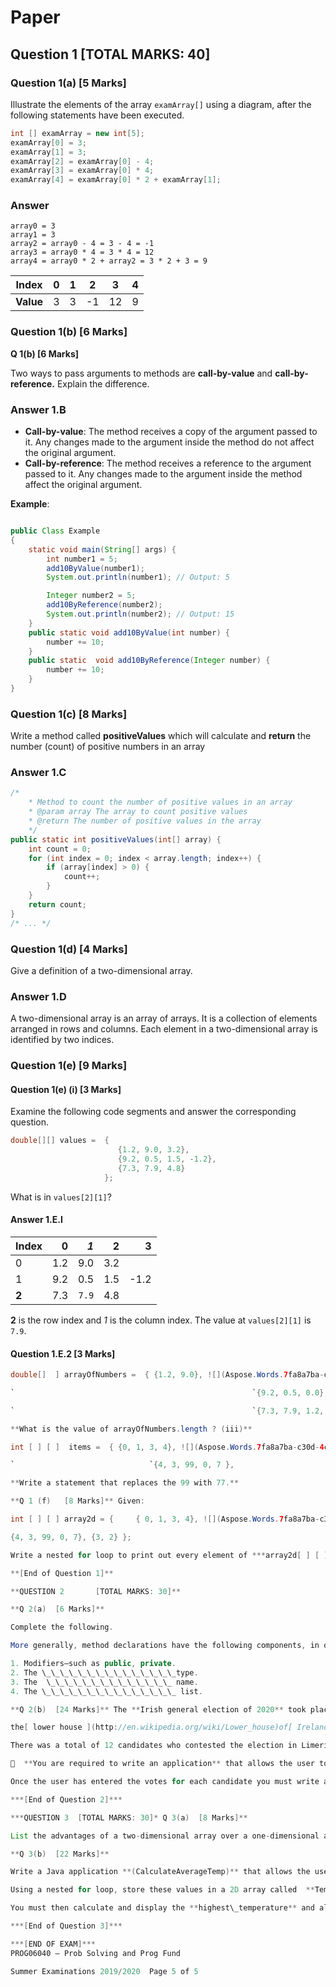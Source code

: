 ﻿
# Paper

## Question 1 [TOTAL MARKS: 40]

### Question 1(a) [5 Marks]

Illustrate the elements of the array `examArray[]` using a diagram, after the following statements have been executed.

```java
int [] examArray = new int[5];
examArray[0] = 3;
examArray[1] = 3; 
examArray[2] = examArray[0] - 4; 
examArray[3] = examArray[0] * 4; 
examArray[4] = examArray[0] * 2 + examArray[1]; 
```

### Answer

```text
array0 = 3
array1 = 3
array2 = array0 - 4 = 3 - 4 = -1
array3 = array0 * 4 = 3 * 4 = 12
array4 = array0 * 2 + array2 = 3 * 2 + 3 = 9
```

| Index     | 0 | 1 | 2  | 3  | 4 |
|-----------|---|---|----|----|---|
| **Value** | 3 | 3 | -1 | 12 | 9 |

### Question 1(b) [6 Marks]

**Q 1(b)  [6 Marks]**

Two ways to pass arguments to methods are **call-by-value** and **call-by-reference.** Explain the difference.

### Answer 1.B

- **Call-by-value**: The method receives a copy of the argument passed to it. Any changes made to the argument inside the method do not affect the original argument.
- **Call-by-reference**: The method receives a reference to the argument passed to it. Any changes made to the argument inside the method affect the original argument.

**Example**:  

```java

public Class Example
{
    static void main(String[] args) {
        int number1 = 5;
        add10ByValue(number1);
        System.out.println(number1); // Output: 5

        Integer number2 = 5;
        add10ByReference(number2);
        System.out.println(number2); // Output: 15
    }
    public static void add10ByValue(int number) {
        number += 10;
    }
    public static  void add10ByReference(Integer number) {
        number += 10;
    }
}
```

### Question 1(c) [8 Marks]

Write a method called **positiveValues** which will calculate and **return** the number (count) of positive numbers in an array  

### Answer 1.C

```java
/*
    * Method to count the number of positive values in an array
    * @param array The array to count positive values
    * @return The number of positive values in the array
    */
public static int positiveValues(int[] array) {
    int count = 0;
    for (int index = 0; index < array.length; index++) {
        if (array[index] > 0) {
            count++;
        }
    }
    return count;
}
/* ... */
```

### Question 1(d) [4 Marks]

Give a definition of a two-dimensional array.

### Answer 1.D

A two-dimensional array is an array of arrays. It is a collection of elements arranged in rows and columns. Each element in a two-dimensional array is identified by two indices.

### Question 1(e) [9 Marks]

#### Question 1(e) (i) [3 Marks]

Examine the following code segments and answer the corresponding question.  

```java
double[][] values =  {
                        {1.2, 9.0, 3.2},
                        {9.2, 0.5, 1.5, -1.2},
                        {7.3, 7.9, 4.8}
                     }; 
```

What is in `values[2][1]`?

#### Answer 1.E.I

| Index |   0 |   *1* |   2 |    3 |
|-------|----:|------:|----:|-----:|
| 0     | 1.2 |   9.0 | 3.2 |      |
| 1     | 9.2 |   0.5 | 1.5 | -1.2 |
| **2** | 7.3 | `7.9` | 4.8 |      |

**2** is the row index and *1* is the column index. The value at `values[2][1]` is `7.9`.


#### Question 1.E.2 [3 Marks]


```java
double[]  ] arrayOfNumbers =  { {1.2, 9.0}, ![](Aspose.Words.7fa8a7ba-c30d-4cac-b5c2-45122269fcef.003.png)

`                                                     `{9.2, 0.5, 0.0}, 

`                                                     `{7.3, 7.9, 1.2, 3.9} } ; 

**What is the value of arrayOfNumbers.length ? (iii)** 

int [ ] [ ]  items =  { {0, 1, 3, 4}, ![](Aspose.Words.7fa8a7ba-c30d-4cac-b5c2-45122269fcef.004.png)

`                              `{4, 3, 99, 0, 7 },                               {3, 2} } ; 

**Write a statement that replaces the 99 with 77.** 

**Q 1 (f)   [8 Marks]** Given: 

int [ ] [ ] array2d = {     { 0, 1, 3, 4}, ![](Aspose.Words.7fa8a7ba-c30d-4cac-b5c2-45122269fcef.005.png)

{4, 3, 99, 0, 7}, {3, 2} }; 

Write a nested for loop to print out every element of ***array2d[ ] [ ]*** **?** 

**[End of Question 1]** 

**QUESTION 2       [TOTAL MARKS: 30]** 

**Q 2(a)  [6 Marks]** 

Complete the following. 

More generally, method declarations have the following components, in order:  

1. Modifiers—such as public, private.  
2. The \_\_\_\_\_\_\_\_\_\_\_\_\_\_\_type. 
3. The  \_\_\_\_\_\_\_\_\_\_\_\_\_\_ name. 
4. The \_\_\_\_\_\_\_\_\_\_\_\_\_\_\_ list. 

**Q 2(b)  [24 Marks]** The **Irish general election of 2020** took place on Saturday, 8th of February to elect 

the[ lower house ](http://en.wikipedia.org/wiki/Lower_house)of[ Ireland's](http://en.wikipedia.org/wiki/Republic_of_Ireland) national[ parliament,](http://en.wikipedia.org/wiki/Parliament) the[ Oireachtas.](http://en.wikipedia.org/wiki/Oireachtas)  

There was a total of 12 candidates who contested the election in Limerick City.  

￿  **You are required to write an application** that allows the user to enter 12 integer values representing the total number of votes per candidate & store these in array **electionResults[ ].**  

Once the user has entered the votes for each candidate you must write and call a method called **calculateWinner** passing the array of votes which will calculate and display the candidate who has the overall majority(highest number of votes) and display the winning candidate number. 

***[End of Question 2]*** 

***QUESTION 3  [TOTAL MARKS: 30]* Q 3(a)  [8 Marks]** 

List the advantages of a two-dimensional array over a one-dimensional array.** 

**Q 3(b)  [22 Marks]** 

Write a Java application **(CalculateAverageTemp)** that allows the user to enter the average temperature for each month of the 4 (Spring, Summer, Autumn and Winter) seasons in degrees celcius for 2019. 

Using a nested for loop, store these values in a 2D array called  **TemperatureArray [ ][ ] .**  

You must then calculate and display the **highest\_temperature** and also output the **average\_temperature** for 2019. 

***[End of Question 3]*** 

***[END OF EXAM]*** 
PROG06040 – Prob Solving and Prog Fund 

Summer Examinations 2019/2020  Page 5 of 5 
